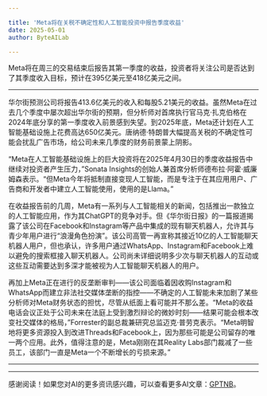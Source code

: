 ```yaml
---

title: 'Meta将在关税不确定性和人工智能投资中报告季度收益'
date: 2025-05-01
author: ByteAILab

---
```


Meta将在周三的交易结束后报告其第一季度的收益，投资者将关注公司是否达到了其季度收入目标，预计在395亿美元至418亿美元之间。

---
华尔街预测公司将报告413.6亿美元的收入和每股5.21美元的收益。虽然Meta在过去几个季度中屡次超出华尔街的预期，但分析师对首席执行官马克·扎克伯格在2024年底分享的第一季度收入前景感到失望。到2025年底，Meta还计划在人工智能基础设施上花费高达650亿美元。唐纳德·特朗普大幅提高关税的不确定性可能会扰乱广告市场，给公司未来几季度的财务前景蒙上阴影。

“Meta在人工智能基础设施上的巨大投资将在2025年4月30日的季度收益报告中继续对投资者产生压力，”Sonata Insights的创始人兼首席分析师德布拉·阿霍·威廉姆森表示。“但Meta今年将抵制直接变现人工智能，而是专注于在其应用用户、广告商和开发者中建立人工智能使用，使用的是Llama。”

在收益报告前的几周，Meta有一系列与人工智能相关的新闻，包括推出一款独立的人工智能应用，作为其ChatGPT的竞争对手。但《华尔街日报》的一篇报道揭露了该公司在Facebook和Instagram等产品中集成的现有聊天机器人，允许其与青少年用户进行“浪漫角色扮演”。该公司高管一再宣称其接近10亿的人工智能聊天机器人用户，但也承认，许多用户通过WhatsApp、Instagram和Facebook上难以避免的搜索框接入聊天机器人。公司尚未详细说明多少次与聊天机器人的互动或这些互动需要达到多深才能被视为人工智能聊天机器人的用户。

再加上Meta正在进行的反垄断审判——该公司面临着因收购Instagram和WhatsApp而建立非法社交媒体垄断的指控——不确定的人工智能未来加剧了某些分析师对Meta财务状态的担忧，尽管从纸面上看可能并不那么差。“Meta的收益电话会议正处于公司未来在法庭上受到激烈辩论的微妙时刻——结果可能会根本改变社交媒体的格局，”Forrester的副总裁兼研究总监迈克·普劳克表示。“Meta明智地将更多资源投入到改进Threads和Facebook上，因为那些可能是公司留存的唯一两个应用。此外，值得注意的是，Meta刚刚在其Reality Labs部门裁减了一些员工，该部门一直是Meta一个不断增长的亏损来源。”

---
---
感谢阅读！如果您对AI的更多资讯感兴趣，可以查看更多AI文章：[GPTNB](https://gptnb.com)。